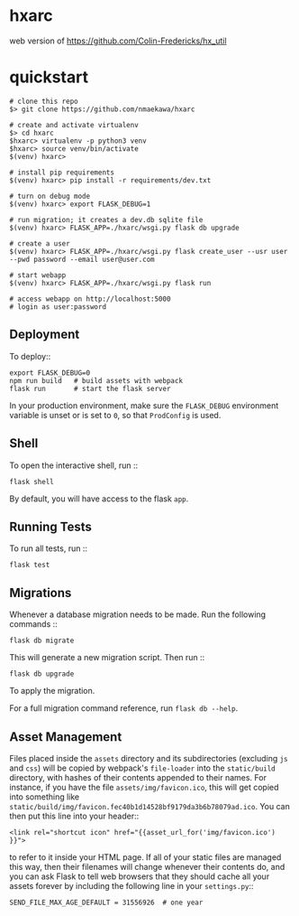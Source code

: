 hxarc
===============================

web version of https://github.com/Colin-Fredericks/hx_util


quickstart
==========

    # clone this repo
    $> git clone https://github.com/nmaekawa/hxarc
    
    # create and activate virtualenv
    $> cd hxarc
    $hxarc> virtualenv -p python3 venv
    $hxarc> source venv/bin/activate
    $(venv) hxarc>
    
    # install pip requirements
    $(venv) hxarc> pip install -r requirements/dev.txt
    
    # turn on debug mode
    $(venv) hxarc> export FLASK_DEBUG=1
    
    # run migration; it creates a dev.db sqlite file
    $(venv) hxarc> FLASK_APP=./hxarc/wsgi.py flask db upgrade
    
    # create a user
    $(venv) hxarc> FLASK_APP=./hxarc/wsgi.py flask create_user --usr user --pwd password --email user@user.com
    
    # start webapp
    $(venv) hxarc> FLASK_APP=./hxarc/wsgi.py flask run
    
    # access webapp on http://localhost:5000
    # login as user:password


Deployment
----------

To deploy::

    export FLASK_DEBUG=0
    npm run build   # build assets with webpack
    flask run       # start the flask server

In your production environment, make sure the ``FLASK_DEBUG`` environment
variable is unset or is set to ``0``, so that ``ProdConfig`` is used.


Shell
-----

To open the interactive shell, run ::

    flask shell

By default, you will have access to the flask ``app``.


Running Tests
-------------

To run all tests, run ::

    flask test


Migrations
----------

Whenever a database migration needs to be made. Run the following commands ::

    flask db migrate

This will generate a new migration script. Then run ::

    flask db upgrade

To apply the migration.

For a full migration command reference, run ``flask db --help``.


Asset Management
----------------

Files placed inside the ``assets`` directory and its subdirectories
(excluding ``js`` and ``css``) will be copied by webpack's
``file-loader`` into the ``static/build`` directory, with hashes of
their contents appended to their names.  For instance, if you have the
file ``assets/img/favicon.ico``, this will get copied into something
like
``static/build/img/favicon.fec40b1d14528bf9179da3b6b78079ad.ico``.
You can then put this line into your header::

    <link rel="shortcut icon" href="{{asset_url_for('img/favicon.ico') }}">

to refer to it inside your HTML page.  If all of your static files are
managed this way, then their filenames will change whenever their
contents do, and you can ask Flask to tell web browsers that they
should cache all your assets forever by including the following line
in your ``settings.py``::

    SEND_FILE_MAX_AGE_DEFAULT = 31556926  # one year
